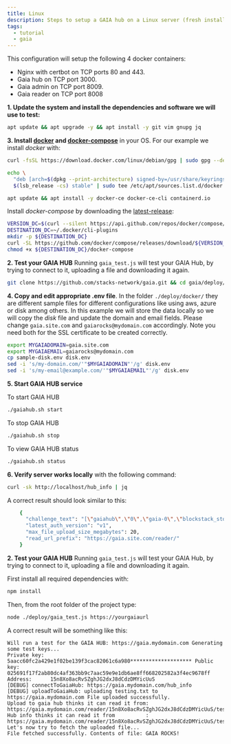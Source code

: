 ```yaml
---
title: Linux
description: Steps to setup a GAIA hub on a Linux server (fresh install). This example is using Debian, but should work on any Linux distribution. It uses docker compose in the background.
tags:
  - tutorial
  - gaia
---
```


This configuration will setup the following 4 docker containers:

- Nginx with certbot on TCP ports 80 and 443.
- Gaia hub on TCP port 3000.
- Gaia admin on TCP port 8009.
- Gaia reader on TCP port 8008

**1. Update the system and install the dependencies and software we will use to test:**

```bash
apt update && apt upgrade -y && apt install -y git vim gnupg jq
```

**3. Install [docker](https://docs.docker.com/engine/install/debian/) and [docker-compose](https://docs.docker.com/compose/cli-command/#install-on-linux)** in your OS. For our example we install _docker_ with:

```bash
curl -fsSL https://download.docker.com/linux/debian/gpg | sudo gpg --dearmor -o /usr/share/keyrings/docker-archive-keyring.gpg

echo \
  "deb [arch=$(dpkg --print-architecture) signed-by=/usr/share/keyrings/docker-archive-keyring.gpg] https://download.docker.com/linux/debian \
  $(lsb_release -cs) stable" | sudo tee /etc/apt/sources.list.d/docker.list > /dev/null

apt update && apt install -y docker-ce docker-ce-cli containerd.io
```

Install _docker-compose_ by downloading the [latest-release](https://github.com/docker/compose/releases):

```bash
VERSION_DC=$(curl --silent https://api.github.com/repos/docker/compose/releases/latest | jq .name -r)
DESTINATION_DC=~/.docker/cli-plugins
mkdir -p ${DESTINATION_DC}
curl -SL https://github.com/docker/compose/releases/download/${VERSION_DC}/docker-compose-linux-x86_64 -o ${DESTINATION_DC}/docker-compose
chmod +x ${DESTINATION_DC}/docker-compose
```

**2. Test your GAIA HUB** Running `gaia_test.js` will test your GAIA Hub, by trying to connect to it, uploading a file and downloading it again.

```bash
git clone https://github.com/stacks-network/gaia.git && cd gaia/deploy/docker
```

**4. Copy and edit appropriate .env file**. In the folder `./deploy/docker/` they are different sample files for different configurations like using aws, azure or disk among others. In this example we will store the data locally so we will copy the _disk_ file and update the domain and email fields. Please change `gaia.site.com` and `gaiarocks@mydomain.com` accordingly. Note you need both for the SSL certificate to be created correctly.

```bash
export MYGAIADOMAIN=gaia.site.com
export MYGAIAEMAIL=gaiarocks@mydomain.com
cp sample-disk.env disk.env
sed -i 's/my-domain.com/'"$MYGAIADOMAIN"'/g' disk.env
sed -i 's/my-email@example.com/'"$MYGAIAEMAIL"'/g' disk.env

```

**5. Start GAIA HUB service**

To start GAIA HUB

```bash
./gaiahub.sh start
```

To stop GAIA HUB

```bash
./gaiahub.sh stop
```

To view GAIA HUB status

```bash
./gaiahub.sh status
```

**6. Verify server works locally** with the following command:

```bash
curl -sk http://localhost/hub_info | jq
```

A correct result should look similar to this:

```bash
    {
      "challenge_text": "[\"gaiahub\",\"0\",\"gaia-0\",\"blockstack_storage_please_sign\"]",
      "latest_auth_version": "v1",
      "max_file_upload_size_megabytes": 20,
      "read_url_prefix": "https://gaia.site.com/reader/"
    }
```

**2. Test your GAIA HUB** Running `gaia_test.js` will test your GAIA Hub, by trying to connect to it, uploading a file and downloading it again.

First install all required dependencies with:

```bash
npm install
```

Then, from the root folder of the project type:

```bash
node ./deploy/gaia_test.js https://yourgaiaurl
```

A correct result will be something like this:

```
Will run a test for the GAIA HUB: https://gaia.mydomain.com Generating some test keys...
Private key:  5aacc60fc2a429e1f02be139f3cac82061c6a980******************** Public key:   025691f17f2ab80dc4af363bb9c7aac59e9e1db6ae8ff668202582a3f4ec9678ff Address:      15n8Xo8acRvSZghJG2dxJ8dCdzDMYicUuS
[DEBUG] connectToGaiaHub: https://gaia.mydomain.com/hub_info
[DEBUG] uploadToGaiaHub: uploading testing.txt to https://gaia.mydomain.com File uploaded successfully.
Upload to gaia hub thinks it can read it from: https://gaia.mydomain.com/reader/15n8Xo8acRvSZghJG2dxJ8dCdzDMYicUuS/testing.txt Hub info thinks it can read it from          : https://gaia.mydomain.com/reader/15n8Xo8acRvSZghJG2dxJ8dCdzDMYicUuS/testing.txt Let's now try to fetch the uploaded file...
File fetched successfully. Contents of file: GAIA ROCKS!
```
